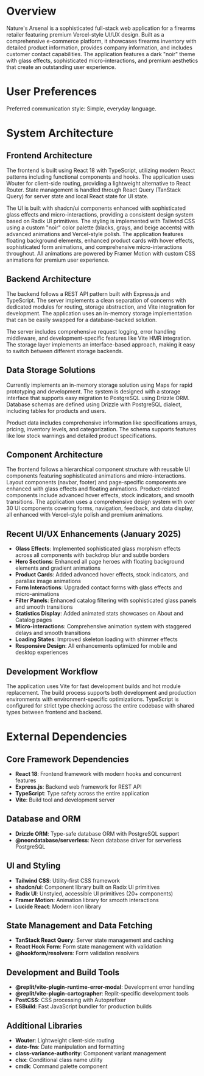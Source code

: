 # Overview

Nature's Arsenal is a sophisticated full-stack web application for a firearms retailer featuring premium Vercel-style UI/UX design. Built as a comprehensive e-commerce platform, it showcases firearms inventory with detailed product information, provides company information, and includes customer contact capabilities. The application features a dark "noir" theme with glass effects, sophisticated micro-interactions, and premium aesthetics that create an outstanding user experience.

# User Preferences

Preferred communication style: Simple, everyday language.

# System Architecture

## Frontend Architecture

The frontend is built using React 18 with TypeScript, utilizing modern React patterns including functional components and hooks. The application uses Wouter for client-side routing, providing a lightweight alternative to React Router. State management is handled through React Query (TanStack Query) for server state and local React state for UI state.

The UI is built with shadcn/ui components enhanced with sophisticated glass effects and micro-interactions, providing a consistent design system based on Radix UI primitives. The styling is implemented with Tailwind CSS using a custom "noir" color palette (blacks, grays, and beige accents) with advanced animations and Vercel-style polish. The application features floating background elements, enhanced product cards with hover effects, sophisticated form animations, and comprehensive micro-interactions throughout. All animations are powered by Framer Motion with custom CSS animations for premium user experience.

## Backend Architecture

The backend follows a REST API pattern built with Express.js and TypeScript. The server implements a clean separation of concerns with dedicated modules for routing, storage abstraction, and Vite integration for development. The application uses an in-memory storage implementation that can be easily swapped for a database-backed solution.

The server includes comprehensive request logging, error handling middleware, and development-specific features like Vite HMR integration. The storage layer implements an interface-based approach, making it easy to switch between different storage backends.

## Data Storage Solutions

Currently implements an in-memory storage solution using Maps for rapid prototyping and development. The system is designed with a storage interface that supports easy migration to PostgreSQL using Drizzle ORM. Database schemas are defined using Drizzle with PostgreSQL dialect, including tables for products and users.

Product data includes comprehensive information like specifications arrays, pricing, inventory levels, and categorization. The schema supports features like low stock warnings and detailed product specifications.

## Component Architecture

The frontend follows a hierarchical component structure with reusable UI components featuring sophisticated animations and micro-interactions. Layout components (navbar, footer) and page-specific components are enhanced with glass effects and floating animations. Product-related components include advanced hover effects, stock indicators, and smooth transitions. The application uses a comprehensive design system with over 30 UI components covering forms, navigation, feedback, and data display, all enhanced with Vercel-style polish and premium animations.

## Recent UI/UX Enhancements (January 2025)
- **Glass Effects**: Implemented sophisticated glass morphism effects across all components with backdrop blur and subtle borders
- **Hero Sections**: Enhanced all page heroes with floating background elements and gradient animations
- **Product Cards**: Added advanced hover effects, stock indicators, and parallax image animations
- **Form Interactions**: Upgraded contact forms with glass effects and micro-animations
- **Filter Panels**: Enhanced catalog filtering with sophisticated glass panels and smooth transitions
- **Statistics Display**: Added animated stats showcases on About and Catalog pages
- **Micro-interactions**: Comprehensive animation system with staggered delays and smooth transitions
- **Loading States**: Improved skeleton loading with shimmer effects
- **Responsive Design**: All enhancements optimized for mobile and desktop experiences

## Development Workflow

The application uses Vite for fast development builds and hot module replacement. The build process supports both development and production environments with environment-specific optimizations. TypeScript is configured for strict type checking across the entire codebase with shared types between frontend and backend.

# External Dependencies

## Core Framework Dependencies
- **React 18**: Frontend framework with modern hooks and concurrent features
- **Express.js**: Backend web framework for REST API
- **TypeScript**: Type safety across the entire application
- **Vite**: Build tool and development server

## Database and ORM
- **Drizzle ORM**: Type-safe database ORM with PostgreSQL support
- **@neondatabase/serverless**: Neon database driver for serverless PostgreSQL

## UI and Styling
- **Tailwind CSS**: Utility-first CSS framework
- **shadcn/ui**: Component library built on Radix UI primitives
- **Radix UI**: Unstyled, accessible UI primitives (20+ components)
- **Framer Motion**: Animation library for smooth interactions
- **Lucide React**: Modern icon library

## State Management and Data Fetching
- **TanStack React Query**: Server state management and caching
- **React Hook Form**: Form state management with validation
- **@hookform/resolvers**: Form validation resolvers

## Development and Build Tools
- **@replit/vite-plugin-runtime-error-modal**: Development error handling
- **@replit/vite-plugin-cartographer**: Replit-specific development tools
- **PostCSS**: CSS processing with Autoprefixer
- **ESBuild**: Fast JavaScript bundler for production builds

## Additional Libraries
- **Wouter**: Lightweight client-side routing
- **date-fns**: Date manipulation and formatting
- **class-variance-authority**: Component variant management
- **clsx**: Conditional class name utility
- **cmdk**: Command palette component